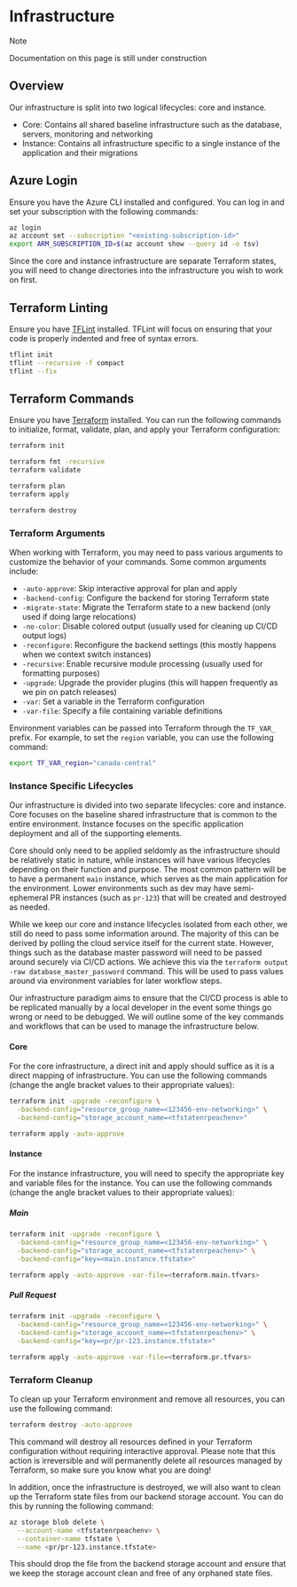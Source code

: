 # Infrastructure

> [!NOTE]
> Documentation on this page is still under construction

## Overview

Our infrastructure is split into two logical lifecycles: core and instance.

- Core: Contains all shared baseline infrastructure such as the database, servers, monitoring and networking
- Instance: Contains all infrastructure specific to a single instance of the application and their migrations

## Azure Login

Ensure you have the Azure CLI installed and configured. You can log in and set your subscription with the following
commands:

```sh
az login
az account set --subscription "<existing-subscription-id>"
export ARM_SUBSCRIPTION_ID=$(az account show --query id -o tsv)
```

Since the core and instance infrastructure are separate Terraform states, you will need to change directories into the
infrastructure you wish to work on first.

## Terraform Linting

Ensure you have [TFLint](https://github.com/terraform-linters/tflint) installed. TFLint will focus on ensuring that
your code is properly indented and free of syntax errors.

```sh
tflint init
tflint --recursive -f compact
tflint --fix
```

## Terraform Commands

Ensure you have [Terraform](https://www.terraform.io/downloads.html) installed. You can run the following commands to
initialize, format, validate, plan, and apply your Terraform configuration:

```sh
terraform init

terraform fmt -recursive
terraform validate

terraform plan
terraform apply

terraform destroy
```

### Terraform Arguments

When working with Terraform, you may need to pass various arguments to customize the behavior of your commands. Some
common arguments include:

- `-auto-approve`: Skip interactive approval for plan and apply
- `-backend-config`: Configure the backend for storing Terraform state
- `-migrate-state`: Migrate the Terraform state to a new backend (only used if doing large relocations)
- `-no-color`: Disable colored output (usually used for cleaning up CI/CD output logs)
- `-reconfigure`: Reconfigure the backend settings (this mostly happens when we context switch instances)
- `-recursive`: Enable recursive module processing (usually used for formatting purposes)
- `-upgrade`: Upgrade the provider plugins (this will happen frequently as we pin on patch releases)
- `-var`: Set a variable in the Terraform configuration
- `-var-file`: Specify a file containing variable definitions

Environment variables can be passed into Terraform through the `TF_VAR_` prefix. For example, to set the `region`
variable, you can use the following command:

```sh
export TF_VAR_region="canada-central"
```

### Instance Specific Lifecycles

Our infrastructure is divided into two separate lifecycles: core and instance. Core focuses on the baseline shared
infrastructure that is common to the entire environment. Instance focuses on the specific application deployment and
all of the supporting elements.

Core should only need to be applied seldomly as the infrastructure should be relatively static in nature, while
instances will have various lifecycles depending on their function and purpose. The most common pattern will be to have
a permanent `main` instance, which serves as the main application for the environment. Lower environments such as dev
may have semi-ephemeral PR instances (such as `pr-123`) that will be created and destroyed as needed.

While we keep our core and instance lifecycles isolated from each other, we still do need to pass some information
around. The majority of this can be derived by polling the cloud service itself for the current state. However, things
such as the database master password will need to be passed around securely via CI/CD actions. We achieve this via the
`terraform output -raw database_master_password` command. This will be used to pass values around via environment
variables for later workflow steps.

Our infrastructure paradigm aims to ensure that the CI/CD process is able to be replicated manually by a local developer
in the event some things go wrong or need to be debugged. We will outline some of the key commands and workflows that
can be used to manage the infrastructure below.

#### Core

For the core infrastructure, a direct init and apply should suffice as it is a direct mapping of infrastructure. You can
use the following commands (change the angle bracket values to their appropriate values):

```sh
terraform init -upgrade -reconfigure \
  -backend-config="resource_group_name=<123456-env-networking>" \
  -backend-config="storage_account_name=<tfstatenrpeachenv>"

terraform apply -auto-approve
```

#### Instance

For the instance infrastructure, you will need to specify the appropriate key and variable files for the instance. You
can use the following commands (change the angle bracket values to their appropriate values):

##### Main

```sh
terraform init -upgrade -reconfigure \
  -backend-config="resource_group_name=<123456-env-networking>" \
  -backend-config="storage_account_name=<tfstatenrpeachenv>" \
  -backend-config="key=<main.instance.tfstate>"

terraform apply -auto-approve -var-file=<terraform.main.tfvars>
```

##### Pull Request

```sh
terraform init -upgrade -reconfigure \
  -backend-config="resource_group_name=<123456-env-networking>" \
  -backend-config="storage_account_name=<tfstatenrpeachenv>" \
  -backend-config="key=<pr/pr-123.instance.tfstate>"

terraform apply -auto-approve -var-file=<terraform.pr.tfvars>
```

### Terraform Cleanup

To clean up your Terraform environment and remove all resources, you can use the following command:

```sh
terraform destroy -auto-approve
```

This command will destroy all resources defined in your Terraform configuration without requiring interactive approval.
Please note that this action is irreversible and will permanently delete all resources managed by Terraform, so make
sure you know what you are doing!

In addition, once the infrastructure is destroyed, we will also want to clean up the Terraform state files from our
backend storage account. You can do this by running the following command:

```sh
az storage blob delete \
  --account-name <tfstatenrpeachenv> \
  --container-name tfstate \
  --name <pr/pr-123.instance.tfstate>
```

This should drop the file from the backend storage account and ensure that we keep the storage account clean and free
of any orphaned state files.
